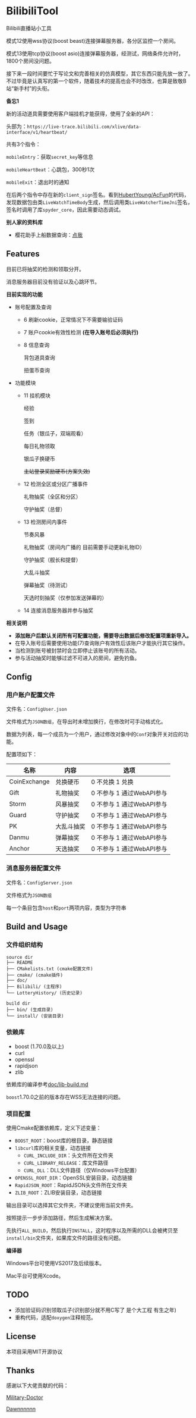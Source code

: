 # BilibiliTool

Bilibili直播站小工具 

模式12使用wss协议(boost beast)连接弹幕服务器，各分区监控一个房间。

模式13使用tcp协议(boost asio)连接弹幕服务器，经测试，网络条件允许时，1800个房间没问题。



接下来一段时间要忙于写论文和完善相关的仿真模型，其它东西只能先放一放了。不过毕竟是认真写的第一个软件，随着技术的提高也会不时改改，也算是致敬B站“新手村”的头衔。



**备忘1**

新的活动道具需要使用客户端挂机才能获得，使用了全新的API：

头部为：`https://live-trace.bilibili.com/xlive/data-interface/v1/heartbeat/`

共有3个指令：

`mobileEntry`：获取`secret_key`等信息

`mobileHeartBeat`：心跳包，300秒1次

`mobileExit`：退出时的通知

在后两个指令中存在新的`client_sign`签名。看到[HubertYoung/AcFun](https://github.com/HubertYoung/AcFun)的代码，发现数据包由类`LiveWatchTimeBody`生成，然后调用类`LiveWatcherTimeJni`签名，签名时调用了库`spyder_core`，因此需要动态调试。



**别人家的资料库**

- 樱花助手上船数据查询：[点我](https://list.bilibili.wiki/)



## Features  

目前已将抽奖的检测和领取分开。

消息服务器目前没有验证以及心跳环节。



**目前实现的功能**  

* 账号配置及查询

  * 6 刷新cookie，正常情况下不需要输验证码

  * 7 账户cookie有效性检测 **(在导入账号后必须执行)**  

  * 8 信息查询

    背包道具查询

    扭蛋币查询  

- 功能模块

  * 11 挂机模块 

    经验

    签到

    任务（银瓜子，双端观看）

    每日礼物领取

    银瓜子换硬币

    ~~主站登录奖励硬币(方案失效)~~

  * 12 检测全区或分区广播事件

    礼物抽奖（全区和分区）

    守护抽奖（总督）

  * 13 检测房间内事件

    节奏风暴

    礼物抽奖（房间内广播的 目前需要手动更新礼物ID）
    
    守护抽奖（舰长和提督）
    
    大乱斗抽奖
    
    弹幕抽奖（待测试）
    
    天选时刻抽奖（仅参加发送弹幕的）
    
  * 14 连接消息服务器并参与抽奖



**相关说明**   

- **添加账户后默认关闭所有可配置功能，需要导出数据后修改配置项重新导入。**  
- 在导入账号后需要使用功能(7)查询账户有效性后该账户才能执行其它操作。  
- 当检测到账号被封禁时会立即停止该账号的所有活动。  
- 参与活动抽奖时能够过滤不可进入的房间，避免钓鱼。  



## Config

### 用户账户配置文件

文件名：`ConfigUser.json`

文件格式为`JSON数组`，在导出时未增加换行，在修改时可手动格式化。

数据为列表，每一个成员为一个用户，通过修改对象中的`Conf`对象开关对应的功能。

配置项如下：

| 名称         | 内容       | 选项                      |
| ------------ | ---------- | ------------------------- |
| CoinExchange | 兑换硬币   | 0 不兑换 1 兑换           |
| Gift         | 礼物抽奖   | 0 不参与 1 通过WebAPI参与 |
| Storm        | 风暴抽奖   | 0 不参与 1 通过WebAPI参与 |
| Guard        | 守护抽奖   | 0 不参与 1 通过WebAPI参与 |
| PK           | 大乱斗抽奖 | 0 不参与 1 通过WebAPI参与 |
| Danmu        | 弹幕抽奖   | 0 不参与 1 通过WebAPI参与 |
| Anchor       | 天选抽奖   | 0 不参与 1 通过WebAPI参与 |



### 消息服务器配置文件

文件名：`ConfigServer.json`

文件格式为`JSON数组`

每一个条目包含`host`和`port`两项内容，类型为字符串



## Build and Usage

### 文件组织结构

```
source dir
├── README
├── CMakelists.txt (cmake配置文件)
├── cmake/ (cmake插件)
├── doc/
├── Bilibili/ (主程序)
└── LotteryHistory/ (历史记录) 

build dir
├── bin/ (生成目录)
└── install/ (安装目录) 
```



### 依赖库  

- boost (1.70.0及以上)
- curl  
- openssl  
- rapidjson  
- zlib

依赖库的编译参考[doc/lib-build.md](doc/lib-build.md)

`boost`1.70.0之前的版本存在WSS无法连接的问题。



### 项目配置  

使用Cmake配置依赖库，定义下述变量：

* `BOOST_ROOT`：boost库的根目录，静态链接
* `libcurl`库的相关变量，动态链接
  * `CURL_INCLUDE_DIR`：头文件所在文件夹
  * `CURL_LIBRARY_RELEASE`：库文件路径
  * `CURL_DLL`：DLL文件路径（仅Windows平台配置）
* `OPENSSL_ROOT_DIR`：OpenSSL安装目录，动态链接
* `RapidJSON_ROOT`：RapidJSON头文件所在文件夹
* `ZLIB_ROOT`：ZLIB安装目录，动态链接

输出目录可以选择其它文件夹，不建议使用当前文件夹。

按照提示一步步添加路径，然后生成解决方案。

先执行`ALL_BUILD`，然后执行`INSTALL`，这时程序以及所需的DLL会被拷贝至`install/bin`文件夹，如果库文件的路径没有问题。

**编译器**

Windows平台可使用VS2017及后续版本。

Mac平台可使用Xcode。



## TODO

- 添加验证码识别领取瓜子(识别部分就不用C写了 是个大工程 有生之年)
- 重构代码，适配`doxygen`注释规范。



## License

本项目采用MIT开源协议  



## Thanks

感谢以下大佬贡献的代码： 

[Military-Doctor](https://github.com/Military-Doctor/Bilibili/) 

[Dawnnnnnn](https://github.com/Dawnnnnnn/bilibili-live-tools/)  

